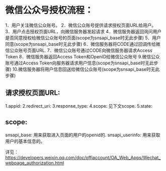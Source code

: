 # 微信公众号授权流程：
1．用户关注微信公众账号。
2．微信公众账号提供请求授权页面URL给用户。
3．用户点击授权页面URL，向微信服务器发起请求
4．微信服务器返回询问用户是否同意授权给微信公众账号的页面(scope为snsapi_base时无此步骤)
5．用户同意(scope为snsapi_base时无此步骤)
6．微信服务器将CODE通过回调传给微信公众账号页面URL.
7．微信公众账号通过CODE向微信服务器请求Access Token
8．微信服务器返回Access Token和OpenID给微信公众账号
9.微信公众账号通过Access Token向服务器请求用户信息(scope为snsapi_base时无此步骤)
10.微信服务器将用户信息回送给微信公众账号(scope为snsapi_base时无此步骤)

## 请求授权页面URL:
1.appid:
2.redirect_uri:
3.response_type:
4.scope: 见下文scope.
5.state:

## scope:
snsapi_base: 用来获取进入页面的用户的openid的.
snsapi_userinfo: 用来获取用户的基本信息的。

详见：https://developers.weixin.qq.com/doc/offiaccount/OA_Web_Apps/Wechat_webpage_authorization.html